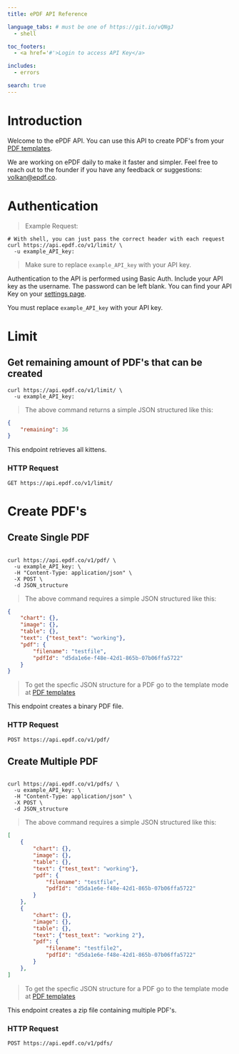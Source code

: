 ```yaml
---
title: ePDF API Reference

language_tabs: # must be one of https://git.io/vQNgJ
  - shell

toc_footers:
  - <a href='#'>Login to access API Key</a>

includes:
  - errors

search: true
---
```


# Introduction

Welcome to the ePDF API. You can use this API to create PDF's from your [PDF templates](https://app.epdf.co/pdf).

We are working on ePDF daily to make it faster and simpler. Feel free to reach out to the founder if you have any feedback or suggestions: volkan@epdf.co.

# Authentication

> Example Request:

```shell
# With shell, you can just pass the correct header with each request
curl https://api.epdf.co/v1/limit/ \
  -u example_API_key:
```

> Make sure to replace `example_API_key` with your API key.

Authentication to the API is performed using Basic Auth. Include your API key as the username. The password can be left blank. You can find your API Key on your [settings page](https://app.epdf.co/settings/profile).

<aside class="notice">
You must replace <code>example_API_key</code> with your API key.
</aside>

# Limit

## Get remaining amount of PDF's that can be created


```shell
curl https://api.epdf.co/v1/limit/ \
  -u example_API_key:
```

> The above command returns a simple JSON structured like this:

```json
{
    "remaining": 36
}
```

This endpoint retrieves all kittens.


### HTTP Request

`GET https://api.epdf.co/v1/limit/`


# Create PDF's

## Create Single PDF


```shell

curl https://api.epdf.co/v1/pdf/ \
  -u example_API_key: \
  -H "Content-Type: application/json" \
  -X POST \
  -d JSON_structure
```

> The above command requires a simple JSON structured like this:

```json
{
    "chart": {},
    "image": {},
    "table": {},
    "text": {"test_text": "working"},
    "pdf": {
        "filename": "testfile",
        "pdfId": "d5da1e6e-f48e-42d1-865b-07b06ffa5722"
    }
}
```

> To get the specfic JSON structure for a PDF go to the template mode at [PDF templates](https://app.epdf.co/pdf)

This endpoint creates a binary PDF file.

### HTTP Request

`POST https://api.epdf.co/v1/pdf/`


## Create Multiple PDF


```shell

curl https://api.epdf.co/v1/pdfs/ \
  -u example_API_key: \
  -H "Content-Type: application/json" \
  -X POST \
  -d JSON_structure
```

> The above command requires a simple JSON structured like this:

```json
[
    {
        "chart": {},
        "image": {},
        "table": {},
        "text": {"test_text": "working"},
        "pdf": {
            "filename": "testfile",
            "pdfId": "d5da1e6e-f48e-42d1-865b-07b06ffa5722"
        }
    },
    {
        "chart": {},
        "image": {},
        "table": {},
        "text": {"test_text": "working 2"},
        "pdf": {
            "filename": "testfile2",
            "pdfId": "d5da1e6e-f48e-42d1-865b-07b06ffa5722"
        }
    },
]
```

> To get the specfic JSON structure for a PDF go to the template mode at [PDF templates](https://app.epdf.co/pdfs/)

This endpoint creates a zip file containing multiple PDF's.

### HTTP Request

`POST https://api.epdf.co/v1/pdfs/`
